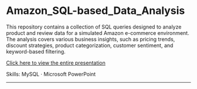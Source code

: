 # Amazon_SQL-based_Data_Analysis
This repository contains a collection of SQL queries designed to analyze product and review data for a simulated Amazon e-commerce environment. The analysis covers various business insights, such as pricing trends, discount strategies, product categorization, customer sentiment, and keyword-based filtering.

[Click here to view the entire presentation](https://github.com/KanishkaMaheshwari02/Amazon_SQL-based_Data_Analysis/blob/main/Amazon%20(SQL-based%20Data%20Analysis)%20Project%20by%20Kanishka%20Maheshwari.pdf)

Skills: MySQL · Microsoft PowerPoint

---
